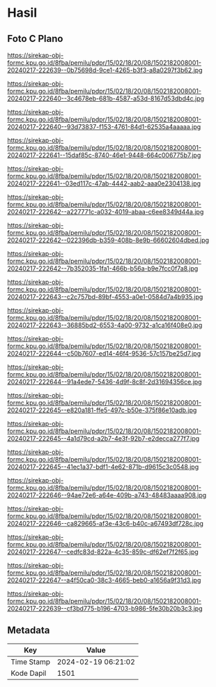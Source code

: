 # Hasil

## Foto C Plano

https://sirekap-obj-formc.kpu.go.id/8fba/pemilu/pdpr/15/02/18/20/08/1502182008001-20240217-222639--0b75698d-9ce1-4265-b3f3-a8a0297f3b62.jpg

https://sirekap-obj-formc.kpu.go.id/8fba/pemilu/pdpr/15/02/18/20/08/1502182008001-20240217-222640--3c4678eb-681b-4587-a53d-8167d53dbd4c.jpg

https://sirekap-obj-formc.kpu.go.id/8fba/pemilu/pdpr/15/02/18/20/08/1502182008001-20240217-222640--93d73837-f153-4761-84d1-62535a4aaaaa.jpg

https://sirekap-obj-formc.kpu.go.id/8fba/pemilu/pdpr/15/02/18/20/08/1502182008001-20240217-222641--15daf85c-8740-46e1-9448-664c006775b7.jpg

https://sirekap-obj-formc.kpu.go.id/8fba/pemilu/pdpr/15/02/18/20/08/1502182008001-20240217-222641--03ed117c-47ab-4442-aab2-aaa0e2304138.jpg

https://sirekap-obj-formc.kpu.go.id/8fba/pemilu/pdpr/15/02/18/20/08/1502182008001-20240217-222642--a227771c-a032-4019-abaa-c6ee8349d44a.jpg

https://sirekap-obj-formc.kpu.go.id/8fba/pemilu/pdpr/15/02/18/20/08/1502182008001-20240217-222642--022396db-b359-408b-8e9b-66602604dbed.jpg

https://sirekap-obj-formc.kpu.go.id/8fba/pemilu/pdpr/15/02/18/20/08/1502182008001-20240217-222642--7b352035-1fa1-466b-b56a-b9e7fcc0f7a8.jpg

https://sirekap-obj-formc.kpu.go.id/8fba/pemilu/pdpr/15/02/18/20/08/1502182008001-20240217-222643--c2c757bd-89bf-4553-a0e1-0584d7a4b935.jpg

https://sirekap-obj-formc.kpu.go.id/8fba/pemilu/pdpr/15/02/18/20/08/1502182008001-20240217-222643--36885bd2-6553-4a00-9732-a1ca16f408e0.jpg

https://sirekap-obj-formc.kpu.go.id/8fba/pemilu/pdpr/15/02/18/20/08/1502182008001-20240217-222644--c50b7607-ed14-46f4-9536-57c157be25d7.jpg

https://sirekap-obj-formc.kpu.go.id/8fba/pemilu/pdpr/15/02/18/20/08/1502182008001-20240217-222644--91a4ede7-5436-4d9f-8c8f-2d31694356ce.jpg

https://sirekap-obj-formc.kpu.go.id/8fba/pemilu/pdpr/15/02/18/20/08/1502182008001-20240217-222645--e820a181-ffe5-497c-b50e-375f86e10adb.jpg

https://sirekap-obj-formc.kpu.go.id/8fba/pemilu/pdpr/15/02/18/20/08/1502182008001-20240217-222645--4a1d79cd-a2b7-4e3f-92b7-e2decca277f7.jpg

https://sirekap-obj-formc.kpu.go.id/8fba/pemilu/pdpr/15/02/18/20/08/1502182008001-20240217-222645--41ec1a37-bdf1-4e62-871b-d9615c3c0548.jpg

https://sirekap-obj-formc.kpu.go.id/8fba/pemilu/pdpr/15/02/18/20/08/1502182008001-20240217-222646--94ae72e6-a64e-409b-a743-48483aaaa908.jpg

https://sirekap-obj-formc.kpu.go.id/8fba/pemilu/pdpr/15/02/18/20/08/1502182008001-20240217-222646--ca829665-af3e-43c6-b40c-a67493df728c.jpg

https://sirekap-obj-formc.kpu.go.id/8fba/pemilu/pdpr/15/02/18/20/08/1502182008001-20240217-222647--cedfc83d-822a-4c35-859c-df62ef7f2f65.jpg

https://sirekap-obj-formc.kpu.go.id/8fba/pemilu/pdpr/15/02/18/20/08/1502182008001-20240217-222647--a4f50ca0-38c3-4665-beb0-a1656a9f31d3.jpg

https://sirekap-obj-formc.kpu.go.id/8fba/pemilu/pdpr/15/02/18/20/08/1502182008001-20240217-222639--cf3bd775-b196-4703-b986-5fe30b20b3c3.jpg


## Metadata

| Key        | Value               |
| ---------- | ------------------- |
| Time Stamp | 2024-02-19 06:21:02 |
| Kode Dapil | 1501                |



